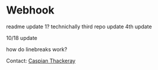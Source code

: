 # Webhook

readme update 1?
technichally third repo update
4th update

10/18 
update


how do linebreaks work?

Contact: <a href="mailto:caspiant@sccwrp.org">Caspian Thackeray</a><br>
